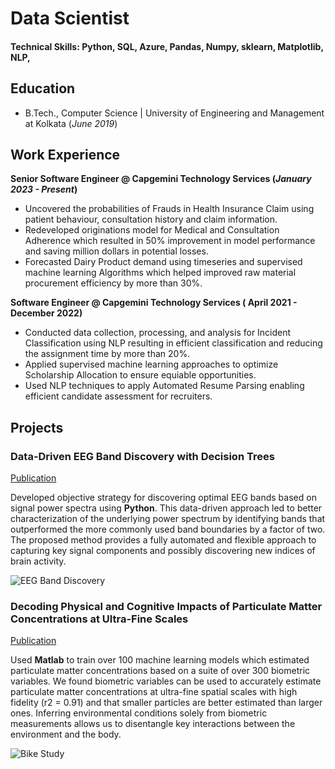 # Data Scientist

#### Technical Skills: Python, SQL, Azure, Pandas, Numpy, sklearn, Matplotlib, NLP, 

## Education
 			        		
- B.Tech., Computer Science | University of Engineering and Management at Kolkata (_June 2019_)

## Work Experience
**Senior Software Engineer @ Capgemini Technology Services (_January 2023 - Present_)**
- Uncovered the probabilities of Frauds in Health Insurance Claim using patient behaviour, consultation history and claim information. 
- Redeveloped originations model for Medical and Consultation Adherence which resulted in 50% improvement in model performance and saving million dollars in potential losses.
- Forecasted Dairy Product demand using timeseries and supervised machine learning Algorithms which helped improved raw material procurement efficiency by more than 30%.
  

**Software Engineer @ Capgemini Technology Services ( April 2021 - December 2022)**
- Conducted data collection, processing, and analysis for Incident Classification using NLP resulting in efficient classification and reducing the assignment time by more than 20%. 
- Applied supervised machine learning approaches to optimize Scholarship Allocation to ensure equiable opportunities.
- Used NLP techniques to apply Automated Resume Parsing enabling efficient candidate assessment for recruiters.


## Projects
### Data-Driven EEG Band Discovery with Decision Trees
[Publication](https://www.mdpi.com/1424-8220/22/8/3048)

Developed objective strategy for discovering optimal EEG bands based on signal power spectra using **Python**. This data-driven approach led to better characterization of the underlying power spectrum by identifying bands that outperformed the more commonly used band boundaries by a factor of two. The proposed method provides a fully automated and flexible approach to capturing key signal components and possibly discovering new indices of brain activity.

![EEG Band Discovery](/assets/img/eeg_band_discovery.jpeg)

### Decoding Physical and Cognitive Impacts of Particulate Matter Concentrations at Ultra-Fine Scales
[Publication](https://www.mdpi.com/1424-8220/22/11/4240)

Used **Matlab** to train over 100 machine learning models which estimated particulate matter concentrations based on a suite of over 300 biometric variables. We found biometric variables can be used to accurately estimate particulate matter concentrations at ultra-fine spatial scales with high fidelity (r2 = 0.91) and that smaller particles are better estimated than larger ones. Inferring environmental conditions solely from biometric measurements allows us to disentangle key interactions between the environment and the body.

![Bike Study](/assets/img/bike_study.jpeg)


